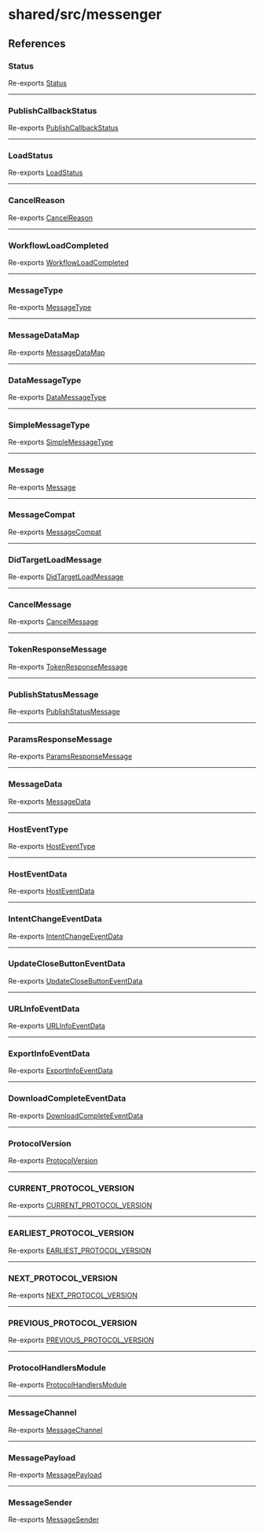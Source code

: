 # shared/src/messenger

## References

### Status

Re-exports [Status](Message.types/enumerations/Status.md)

***

### PublishCallbackStatus

Re-exports [PublishCallbackStatus](Message.types/enumerations/PublishCallbackStatus.md)

***

### LoadStatus

Re-exports [LoadStatus](Message.types/enumerations/LoadStatus.md)

***

### CancelReason

Re-exports [CancelReason](Message.types/enumerations/CancelReason.md)

***

### WorkflowLoadCompleted

Re-exports [WorkflowLoadCompleted](Message.types/enumerations/WorkflowLoadCompleted.md)

***

### MessageType

Re-exports [MessageType](Message.types/enumerations/MessageType.md)

***

### MessageDataMap

Re-exports [MessageDataMap](Message.types/interfaces/MessageDataMap.md)

***

### DataMessageType

Re-exports [DataMessageType](Message.types/type-aliases/DataMessageType.md)

***

### SimpleMessageType

Re-exports [SimpleMessageType](Message.types/type-aliases/SimpleMessageType.md)

***

### Message

Re-exports [Message](Message.types/type-aliases/Message.md)

***

### MessageCompat

Re-exports [MessageCompat](Message.types/type-aliases/MessageCompat.md)

***

### DidTargetLoadMessage

Re-exports [DidTargetLoadMessage](Message.types/type-aliases/DidTargetLoadMessage.md)

***

### CancelMessage

Re-exports [CancelMessage](Message.types/interfaces/CancelMessage.md)

***

### TokenResponseMessage

Re-exports [TokenResponseMessage](Message.types/interfaces/TokenResponseMessage.md)

***

### PublishStatusMessage

Re-exports [PublishStatusMessage](Message.types/interfaces/PublishStatusMessage.md)

***

### ParamsResponseMessage

Re-exports [ParamsResponseMessage](Message.types/interfaces/ParamsResponseMessage.md)

***

### MessageData

Re-exports [MessageData](MessageData.types/interfaces/MessageData.md)

***

### HostEventType

Re-exports [HostEventType](MessageData.types/enumerations/HostEventType.md)

***

### HostEventData

Re-exports [HostEventData](MessageData.types/interfaces/HostEventData.md)

***

### IntentChangeEventData

Re-exports [IntentChangeEventData](MessageData.types/interfaces/IntentChangeEventData.md)

***

### UpdateCloseButtonEventData

Re-exports [UpdateCloseButtonEventData](MessageData.types/interfaces/UpdateCloseButtonEventData.md)

***

### URLInfoEventData

Re-exports [URLInfoEventData](MessageData.types/interfaces/URLInfoEventData.md)

***

### ExportInfoEventData

Re-exports [ExportInfoEventData](MessageData.types/interfaces/ExportInfoEventData.md)

***

### DownloadCompleteEventData

Re-exports [DownloadCompleteEventData](MessageData.types/interfaces/DownloadCompleteEventData.md)

***

### ProtocolVersion

Re-exports [ProtocolVersion](Protocol.types/enumerations/ProtocolVersion.md)

***

### CURRENT\_PROTOCOL\_VERSION

Re-exports [CURRENT_PROTOCOL_VERSION](Protocol.types/variables/CURRENT_PROTOCOL_VERSION.md)

***

### EARLIEST\_PROTOCOL\_VERSION

Re-exports [EARLIEST_PROTOCOL_VERSION](Protocol.types/variables/EARLIEST_PROTOCOL_VERSION.md)

***

### NEXT\_PROTOCOL\_VERSION

Re-exports [NEXT_PROTOCOL_VERSION](Protocol.types/variables/NEXT_PROTOCOL_VERSION.md)

***

### PREVIOUS\_PROTOCOL\_VERSION

Re-exports [PREVIOUS_PROTOCOL_VERSION](Protocol.types/variables/PREVIOUS_PROTOCOL_VERSION.md)

***

### ProtocolHandlersModule

Re-exports [ProtocolHandlersModule](Protocol.types/interfaces/ProtocolHandlersModule.md)

***

### MessageChannel

Re-exports [MessageChannel](ChannelMessenger.types/enumerations/MessageChannel.md)

***

### MessagePayload

Re-exports [MessagePayload](ChannelMessenger.types/type-aliases/MessagePayload.md)

***

### MessageSender

Re-exports [MessageSender](ChannelMessenger.types/type-aliases/MessageSender.md)

